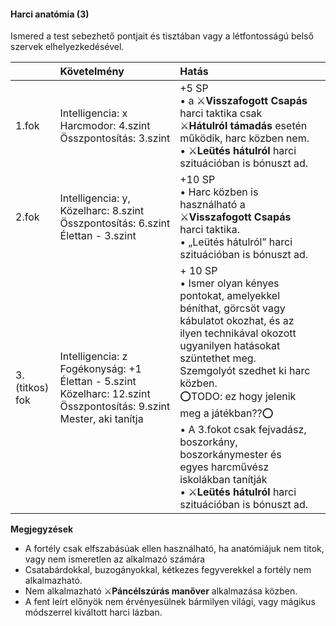 #### Harci anatómia (3)

Ismered a test sebezhető pontjait és tisztában vagy a létfontosságú belső szervek elhelyezkedésével.

| |  Követelmény | Hatás  |   |
| :----------- | :----------- | :----------- | :----------- |
| 1.fok | Intelligencia:&nbsp;x<br />Harcmodor:&nbsp;4.szint<br />Összpontosítás:&nbsp;3.szint | +5 SP<br />• a ⚔️**Visszafogott Csapás** harci taktika csak ⚔️**Hátulról támadás** esetén működik, harc közben nem.<br />• ⚔️**Leütés hátulról** harci szituációban is bónuszt ad.|
| 2.fok | Intelligencia:&nbsp;y,<br />Közelharc:&nbsp;8.szint<br />Összpontosítás:&nbsp;6.szint<br />Élettan&nbsp;-&nbsp;3.szint  | +10 SP<br />• Harc közben is használható a ⚔️**Visszafogott Csapás** harci taktika.<br />• „Leütés hátulról” harci szituációban is bónuszt ad. |
| 3.(titkos) fok | Intelligencia:&nbsp;z<br />Fogékonyság:&nbsp;+1<br />Élettan&nbsp;-&nbsp;5.szint<br />Közelharc:&nbsp;12.szint<br />Összpontosítás:&nbsp;9.szint<br />Mester, aki tanítja | + 10 SP<br />• Ismer olyan kényes pontokat, amelyekkel béníthat, görcsöt vagy kábulatot okozhat, és az ilyen technikával okozott ugyanilyen hatásokat szüntethet meg. Szemgolyót szedhet ki harc közben.<br />⭕TODO: ez hogy jelenik meg a játékban??⭕<br />• A 3.fokot csak fejvadász, boszorkány, boszorkánymester és egyes harcművész iskolákban tanítják<br />• ⚔️**Leütés hátulról** harci szituációban is bónuszt ad. |

**Megjegyzések**

- A fortély csak elfszabásúak ellen használható, ha anatómiájuk nem titok, vagy nem ismeretlen az alkalmazó számára
- Csatabárdokkal, buzogányokkal, kétkezes fegyverekkel a fortély nem alkalmazható.
- Nem alkalmazható ⚔️**Páncélszúrás manőver** alkalmazása közben.
- A fent leírt előnyök nem érvényesülnek bármilyen világi, vagy mágikus módszerrel kiváltott harci lázban.
